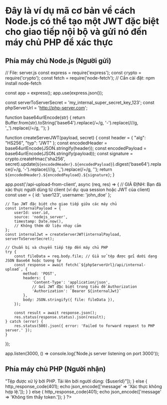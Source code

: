 # Đây là ví dụ mã cơ bản về cách Node.js có thể tạo một JWT đặc biệt cho giao tiếp nội bộ và gửi nó đến máy chủ PHP để xác thực

## Phía máy chủ Node.js (Người gửi)

// File: server.js
const express = require('express');
const crypto = require('crypto');
const fetch = require('node-fetch'); // Cần cài đặt: npm install node-fetch

const app = express();
app.use(express.json());

const serverToServerSecret = 'my_internal_super_secret_key_123';
const phpServerUrl = 'http://php-server.com';

function base64urlEncode(str) {
    return Buffer.from(str).toString('base64').replace(/\+/g, '-').replace(/\//g, '_').replace(/=/g, '');
}

function createServerJWT(payload, secret) {
    const header = { "alg": "HS256", "typ": "JWT" };
    const encodedHeader = base64urlEncode(JSON.stringify(header));
    const encodedPayload = base64urlEncode(JSON.stringify(payload));
    const signature = crypto.createHmac('sha256', secret).update(`${encodedHeader}.${encodedPayload}`).digest('base64').replace(/\+/g, '-').replace(/\//g, '_').replace(/=/g, '');
    return `${encodedHeader}.${encodedPayload}.${signature}`;
}

app.post('/api-upload-from-client', async (req, res) => {
    // GIẢ ĐỊNH: Bạn đã xác thực người dùng từ client (ví dụ: qua session hoặc JWT của client)
    const user = { id: 'user123', username: 'john_doe' };

    // Tạo JWT đặc biệt cho giao tiếp giữa các máy chủ
    const internalPayload = {
        userId: user.id,
        source: 'nodejs_server',
        timestamp: Date.now(),
        // Không thêm dữ liệu nhạy cảm
    };
    const internalJwt = createServerJWT(internalPayload, serverToServerSecret);

    // Chuẩn bị và chuyển tiếp tệp đến máy chủ PHP
    try {
        const fileData = req.body.file; // Giả sử tệp được gửi dưới dạng JSON Base64 hoặc tương tự
        const response = await fetch(`${phpServerUrl}/api/internal-upload`, {
            method: 'POST',
            headers: {
                'Content-Type': 'application/json',
                // Gửi JWT đặc biệt trong tiêu đề Authorization
                'Authorization': `Bearer ${internalJwt}`
            },
            body: JSON.stringify({ file: fileData }),
        });

        const result = await response.json();
        res.status(response.status).json(result);
    } catch (error) {
        res.status(500).json({ error: 'Failed to forward request to PHP server.' });
    }
});

app.listen(3000, () => console.log('Node.js server listening on port 3000'));

##  Phía máy chủ PHP (Người nhận)

<?php
// File: /api/internal-upload.php
function base64url_decode($data) {
    return base64_decode(str_replace(['-', '_'], ['+', '/'], $data));
}

function verifyJWT($token, $secret) {
    $parts = explode('.', $token);
    if (count($parts) !== 3) return false;

    list($encodedHeader, $encodedPayload, $signature) = $parts;
    $expectedSignature = hash_hmac('sha256', "$encodedHeader.$encodedPayload", $secret, true);
    $encodedExpectedSignature = base64url_encode($expectedSignature);

    if ($signature !== $encodedExpectedSignature) return false;

    try {
        $payload = json_decode(base64url_decode($encodedPayload), true);
        return $payload;
    } catch (Exception $e) {
        return false;
    }
}

header('Content-Type: application/json');
$serverToServerSecret = 'my_internal_super_secret_key_123'; // Phải giống hệt khóa trên Node.js

$authHeader = $_SERVER['HTTP_AUTHORIZATION'] ?? '';
$token = preg_replace('/Bearer\s/', '', $authHeader);

if ($token) {
    $decodedPayload = verifyJWT($token, $serverToServerSecret);

    if ($decodedPayload && $decodedPayload['source'] === 'nodejs_server') {
        // Yêu cầu đã được xác thực thành công từ Node.js
        // Bây giờ bạn có thể xử lý tệp
        $requestBody = file_get_contents('php://input');
        $data = json_decode($requestBody, true);
        
        $userId = $decodedPayload['userId'];
        $fileData = $data['file'];

        // Logic xử lý tệp (ví dụ: lưu vào ổ đĩa)
        // file_put_contents("/path/to/uploads/{$userId}_file.png", base64_decode($fileData));

        echo json_encode(['message' => "Tệp được xử lý bởi PHP. Tải lên bởi người dùng: {$userId}"]);
    } else {
        http_response_code(401);
        echo json_encode(['message' => 'Xác thực không hợp lệ.']);
    }
} else {
    http_response_code(401);
    echo json_encode(['message' => 'Không tìm thấy token.']);
}
?>


